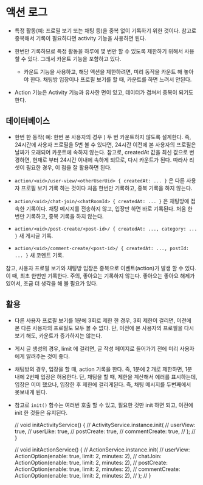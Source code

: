 # 액션 로그

- 특정 활동(예: 프로필 보기 또는 채팅 등)을 중복 없이 기록하기 위한 것이다. 참고로 중복해서 기록이 필요하다면 activity 기능을 사용하면 된다.
- 한번만 기록하므로 특정 활동을 하루에 몇 번만 할 수 있도록 제한하기 위해서 사용할 수 있다. 그래서 카운트 기능을 포함하고 있다.
  - 카운트 기능을 사용하고, 해당 액션을 제한하려면, 미리 동작을 카운트 해 놓아야 한다. 채팅방 입장이나 프로필 보기를 할 때, 카운트를 하면 느려서 안된다.

- Action 기능은 Activity 기능과 유사한 면이 있고, 데이터가 겹쳐서 중복이 되기도 한다.



## 데이터베이스

- 한번 한 동작( 예: 한번 본 사용자의 경우 ) 두 번 카운트하지 않도록 설계한다. 즉, 24시간에 사용자 프로필을 5번 볼 수 있다면, 24시간 이전에 본 사용자의 프로필은 날짜가 오래되어 카운트에 속하지 않는다. 참고로, createdAt 값을 최신 값으로 변경하면, 현재로 부터 24시간 이내에 속하게 되므로, 다시 카운트가 된다. 따라사 리셋이 필요한 경우, 이 점을 잘 활용하면 된다.

- `action/<uid>/user-view/<otherUserUid> { createdAt: ... }` 은 다른 사용자 프로필 보기 기록 하는 것이다 처음 한번만 기록하고, 중복 기록을 하지 않는다.
- `action/<uid>/chat-join/<chatRoomId> { createdAt: ... }` 은 채팅방에 접속한 기록이다. 채팅 메시지를 전송하지 않고, 입장만 하면 바로 기록된다. 처음 한번만 기록하고, 중복 기록을 하지 않는다.
- `action/<uid>/post-create/<post-id>/ { createdAt: ..., category: ... }` 새 게시글 기록.
- `action/<uid>/comment-create/<post-id>/ { createdAt: ..., postId: ... }` 새 코멘트 기록.



참고, 사용자 프로필 보기와 채팅방 입장은 중복으로 이벤트(action)가 발생 할 수 있다. 이 때, 최초 한번만 기록한다.
주의, 좋아요는 기록하지 않는다. 좋아요는 좋아요 해제가 있어서, 조금 더 생각을 해 볼 필요가 있다.





## 활용

- 다른 사용자 프로필 보기를 1분에 3회로 제한 한 경우, 3회 제한이 걸리면, 이전에 본 다른 사용자의 프로필도 모두 볼 수 없다.
단, 이전에 본 사용자의 프로필을 다시 보기 해도, 카운트가 증가하지는 않는다.



- 게시 글 생성의 경우, limit 에 걸리면, 글 작성 페이지로 들어가기 전에 미리 사용자에게 알려주는 것이 좋다.



- 채팅방의 경우, 입장을 할 때, action 기록을 한다. 즉, 1분에 2 개로 제한하면, 1분 내에 2번째 입장은 허용한다. 단, 채팅을 할 때, 제한을 계산해서 에러를 표시하는데, 입장은 이미 했으나, 입장한 후 제한에 걸리게된다. 즉, 채팅 메시지를 두번째에서 못보내게 된다.


- 참고로 `init()` 함수는 여러번 호출 할 수 있고, 필요한 것만 init 하면 되고, 이전에 init 한 것들은 유지된다.


  // void initActivityService() {
  //   ActivityService.instance.init(
  //     userView: true,
  //     userLike: true,
  //     postCreate: true,
  //     commentCreate: true,
  //   );
  // }

  // void initActionService() {
  //   ActionService.instance.init(
  //     userView: ActionOption(enable: true, limit: 2, minutes: 2),
  //     chatJoin: ActionOption(enable: true, limit: 2, minutes: 2),
  //     postCreate: ActionOption(enable: true, limit: 2, minutes: 2),
  //     commentCreate: ActionOption(enable: true, limit: 2, minutes: 2),
  //   );
  // }
